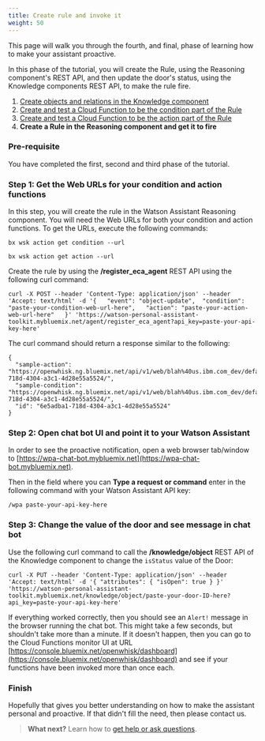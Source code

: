 ```yaml
---
title: Create rule and invoke it
weight: 50
---
```

This page will walk you through the fourth, and final, phase of learning how to make your assistant proactive. 

In this phase of the tutorial, you will create the Rule, using the Reasoning component's REST API, and then update the door's status, using the Knowledge components REST API, to make the rule fire.

1. [Create objects and relations in the Knowledge component]({{site.baseurl}}/knowledge/create-objects)
2. [Create and test a Cloud Function to be the condition part of the Rule]({{site.baseurl}}/knowledge/create-condition-function)
3. [Create and test a Cloud Function to be the action part of the Rule]({{site.baseurl}}/knowledge/create-action-function)
4. **Create a Rule in the Reasoning component and get it to fire**

### Pre-requisite
You have completed the first, second and third phase of the tutorial.

### Step 1: Get the Web URLs for your condition and action functions

In this step, you will create the rule in the Watson Assistant Reasoning component.  You will need the Web URLs for both your condition and action functions.  To get the URLs, execute the following commands:

`bx wsk action get condition --url`

`bx wsk action get action --url`

Create the rule by using the **/register_eca_agent** REST API using the following curl command:

`curl -X POST --header 'Content-Type: application/json' --header 'Accept: text/html' -d '{  
   "event": "object-update", 
   "condition": "paste-your-condition-web-url-here",  
   "action": "paste-your-action-web-url-here"  
 }' 'https://watson-personal-assistant-toolkit.mybluemix.net/agent/register_eca_agent?api_key=paste-your-api-key-here'`

The curl command should return a response similar to the following:

```
{
  "sample-action": "https://openwhisk.ng.bluemix.net/api/v1/web/blah%40us.ibm.com_dev/default/action/6e5adba1-718d-4304-a3c1-4d28e55a5524/",
  "sample-condition": "https://openwhisk.ng.bluemix.net/api/v1/web/blah%40us.ibm.com_dev/default/condition/6e5adba1-718d-4304-a3c1-4d28e55a5524/",
  "id": "6e5adba1-718d-4304-a3c1-4d28e55a5524"
}
```

### Step 2: Open chat bot UI and point it to your Watson Assistant

In order to see the proactive notification, open a web browser tab/window to [https://wpa-chat-bot.mybluemix.net](https://wpa-chat-bot.mybluemix.net).

Then in the field where you can **Type a request or command** enter in the following command with your Watson Assistant API key:

`/wpa paste-your-api-key-here`

### Step 3: Change the value of the door and see message in chat bot

Use the following curl command to call the **/knowledge/object** REST API of the Knowledge component to change the `isStatus` value of the Door:

`curl -X PUT --header 'Content-Type: application/json' --header 'Accept: text/html' -d '{ "attributes": { "isOpen": true } }' 'https://watson-personal-assistant-toolkit.mybluemix.net/knowledge/object/paste-your-door-ID-here?api_key=paste-your-api-key-here'`

If everything worked correctly, then you should see an `Alert!` message in the browser running the chat bot. This might take a few seconds, but shouldn't take more than a minute.  If it doesn't happen, then you can go to the Cloud Functions monitor UI at URL [https://console.bluemix.net/openwhisk/dashboard](https://console.bluemix.net/openwhisk/dashboard) and see if your functions have been invoked more than once each.

### Finish

Hopefully that gives you better understanding on how to make the assistant personal and proactive.  If that didn't fill the need, then please contact us.
 
> **What next?** Learn how to [get help or ask questions]({{site.baseurl}}/get-help/learn).
